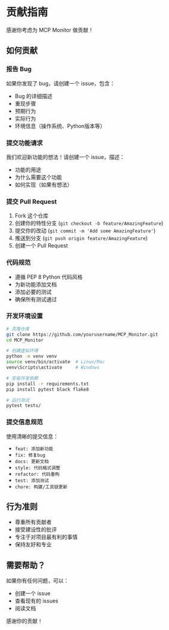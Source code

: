 # 贡献指南

感谢你考虑为 MCP Monitor 做贡献！

## 如何贡献

### 报告 Bug

如果你发现了 bug，请创建一个 issue，包含：
- Bug 的详细描述
- 重现步骤
- 预期行为
- 实际行为
- 环境信息（操作系统、Python版本等）

### 提交功能请求

我们欢迎新功能的想法！请创建一个 issue，描述：
- 功能的用途
- 为什么需要这个功能
- 如何实现（如果有想法）

### 提交 Pull Request

1. Fork 这个仓库
2. 创建你的特性分支 (`git checkout -b feature/AmazingFeature`)
3. 提交你的改动 (`git commit -m 'Add some AmazingFeature'`)
4. 推送到分支 (`git push origin feature/AmazingFeature`)
5. 创建一个 Pull Request

### 代码规范

- 遵循 PEP 8 Python 代码风格
- 为新功能添加文档
- 添加必要的测试
- 确保所有测试通过

### 开发环境设置

```bash
# 克隆仓库
git clone https://github.com/yourusername/MCP_Monitor.git
cd MCP_Monitor

# 创建虚拟环境
python -m venv venv
source venv/bin/activate  # Linux/Mac
venv\Scripts\activate     # Windows

# 安装开发依赖
pip install -r requirements.txt
pip install pytest black flake8

# 运行测试
pytest tests/
```

### 提交信息规范

使用清晰的提交信息：
- `feat: 添加新功能`
- `fix: 修复bug`
- `docs: 更新文档`
- `style: 代码格式调整`
- `refactor: 代码重构`
- `test: 添加测试`
- `chore: 构建/工具链更新`

## 行为准则

- 尊重所有贡献者
- 接受建设性的批评
- 专注于对项目最有利的事情
- 保持友好和专业

## 需要帮助？

如果你有任何问题，可以：
- 创建一个 issue
- 查看现有的 issues
- 阅读文档

感谢你的贡献！

